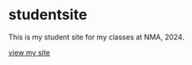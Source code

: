 # studentsite
This is my student site for my classes at NMA, 2024.

[view my site](https://hannashibata.github.io/studentsite)
